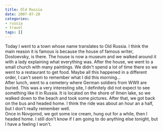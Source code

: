 ```yaml
---
title: Old Russia
date: 2007-07-20
categories:
- russia
- travel
tags: []
---
```

Today I went to a town whose name translates to Old Russia. I think the main reason it is famous is because the house of famous writer, Dostoevsky, is there. The house is now a museum and we walked around it with a lady explaining what everything was. After the house, we went to a small church with many paintings. We didn't spend a lot of time there so we went to a restaurant to get food. Maybe all this happened in a different order, I can't seem to remember what I did this morning...<br />After lunch, went to a cemetery where German soldiers from WWII are buried. This was a very interesting site, I definitely did not expect to see something like it in Russia. It is located on the shore of Ilmen lake, so we walked down to the beach and took some pictures. After that, we got back on the bus and headed home. I think the ride was about an hour an a half, but I don't really remember well.<br />Once in Novgorod, we got some ice cream, hung out for a while, then I headed home. I still don't know if I am going to do anything else tonight, but I have a feeling I won't.
